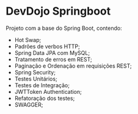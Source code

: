 
# DevDojo Springboot

Projeto com a base do Spring Boot, contendo:

- Hot Swap;
- Padrões de verbos HTTP;
- Spring Data JPA com MySQL;
- Tratamento de erros em REST;
- Paginação e Ordenação em requisições REST;
- Spring Security;
- Testes Unitários;
- Testes de Integração;
- JWTToken Authentication;
- Refatoração dos testes;
- SWAGGER;
